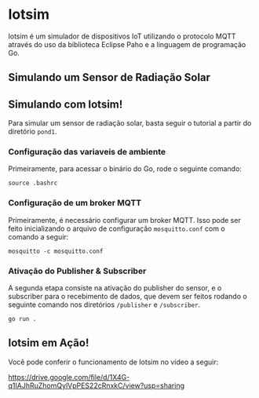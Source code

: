 # Iotsim
Iotsim é um simulador de dispositivos IoT utilizando o protocolo MQTT através do uso da biblioteca Eclipse Paho e a linguagem de programação Go.

## Simulando um Sensor de Radiação Solar

## Simulando com Iotsim!
Para simular um sensor de radiação solar, basta seguir o tutorial a partir do diretório `pond1`.

### Configuração das variaveis de ambiente
Primeiramente, para acessar o binário do Go, rode o seguinte comando:
```
source .bashrc
```

### Configuração de um broker MQTT
Primeiramente, é necessário configurar um broker MQTT. Isso pode ser feito inicializando o arquivo de configuração `mosquitto.conf` com o comando a seguir:

```
mosquitto -c mosquitto.conf
```

### Ativação do Publisher & Subscriber
A segunda etapa consiste na ativação do publisher do sensor, e o subscriber para o recebimento de dados, que devem ser feitos rodando o seguinte comando nos diretórios `/publisher` e `/subscriber`.

```
go run .
```

## Iotsim em Ação!
Você pode conferir o funcionamento de Iotsim no vídeo a seguir:

https://drive.google.com/file/d/1X4G-q1IAJhRuZhomQylVpPES22cRnxkC/view?usp=sharing